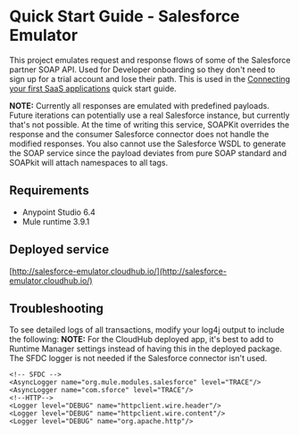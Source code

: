 # Quick Start Guide - Salesforce Emulator
This project emulates request and response flows of some of the Salesforce partner SOAP API. Used for Developer onboarding so they don't need to sign up for a trial account and lose their path. This is used in the [Connecting your first SaaS applications](https://developer.mulesoft.com/guides/quick-start/connecting-your-first-saas-applications) quick start guide.

**NOTE:** Currently all responses are emulated with predefined payloads. Future iterations can potentially use a real Salesforce instance, but currently that's not possible. At the time of writing this service, SOAPKit overrides the response and the consumer Salesforce connector does not handle the modified responses. You also cannot use the Salesforce WSDL to generate the SOAP service since the payload deviates from pure SOAP standard and SOAPkit will attach namespaces to all tags.

## Requirements
 - Anypoint Studio 6.4
 - Mule runtime 3.9.1


## Deployed service
[http://salesforce-emulator.cloudhub.io/](http://salesforce-emulator.cloudhub.io/)


## Troubleshooting
To see detailed logs of all transactions, modify your log4j output to include the following:
**NOTE:** For the CloudHub deployed app, it's best to add to Runtime Manager settings instead of having this in the deployed package. The SFDC logger is not needed if the Salesforce connector isn't used.

```
<!-- SFDC --> 
<AsyncLogger name="org.mule.modules.salesforce" level="TRACE"/> 
<AsyncLogger name="com.sforce" level="TRACE"/> 
<!--HTTP--> 
<Logger level="DEBUG" name="httpclient.wire.header"/> 
<Logger level="DEBUG" name="httpclient.wire.content"/> 
<Logger level="DEBUG" name="org.apache.http"/>
```